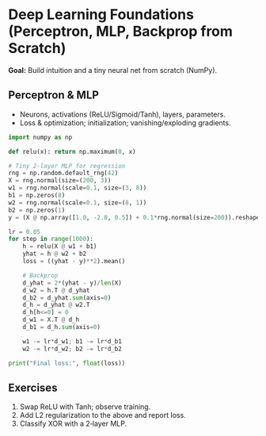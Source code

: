 # Deep Learning Foundations (Perceptron, MLP, Backprop from Scratch)

**Goal:** Build intuition and a tiny neural net from scratch (NumPy).

## Perceptron & MLP
- Neurons, activations (ReLU/Sigmoid/Tanh), layers, parameters.
- Loss & optimization; initialization; vanishing/exploding gradients.

```python
import numpy as np

def relu(x): return np.maximum(0, x)

# Tiny 2-layer MLP for regression
rng = np.random.default_rng(42)
X = rng.normal(size=(200, 3))
w1 = rng.normal(scale=0.1, size=(3, 8))
b1 = np.zeros(8)
w2 = rng.normal(scale=0.1, size=(8, 1))
b2 = np.zeros(1)
y = (X @ np.array([1.0, -2.0, 0.5]) + 0.1*rng.normal(size=200)).reshape(-1,1)

lr = 0.05
for step in range(1000):
    h = relu(X @ w1 + b1)
    yhat = h @ w2 + b2
    loss = ((yhat - y)**2).mean()

    # Backprop
    d_yhat = 2*(yhat - y)/len(X)
    d_w2 = h.T @ d_yhat
    d_b2 = d_yhat.sum(axis=0)
    d_h = d_yhat @ w2.T
    d_h[h<=0] = 0
    d_w1 = X.T @ d_h
    d_b1 = d_h.sum(axis=0)

    w1 -= lr*d_w1; b1 -= lr*d_b1
    w2 -= lr*d_w2; b2 -= lr*d_b2

print("Final loss:", float(loss))
```

## Exercises
1. Swap ReLU with Tanh; observe training.
2. Add L2 regularization to the above and report loss.
3. Classify XOR with a 2‑layer MLP.
